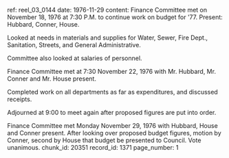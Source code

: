 ref: reel_03_0144
date: 1976-11-29
content: Finance Committee met on November 18, 1976 at 7:30 P.M. to continue work on budget for '77. Present: Hubbard, Conner, House.

Looked at needs in materials and supplies for Water, Sewer, Fire Dept., Sanitation, Streets, and General Administrative.

Committee also looked at salaries of personnel.

Finance Committee met at 7:30 November 22, 1976 with Mr. Hubbard, Mr. Conner and Mr. House present.

Completed work on all departments as far as expenditures, and discussed receipts.

Adjourned at 9:00 to meet again after proposed figures are put into order.

Finance Committee met Monday November 29, 1976 with Hubbard, House and Conner present. After looking over proposed budget figures, motion by Conner, second by House that budget be presented to Council. Vote unanimous.
chunk_id: 20351
record_id: 1371
page_number: 1

